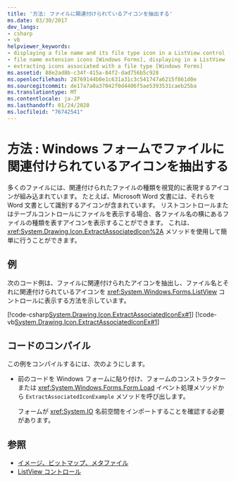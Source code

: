 ```yaml
---
title: '方法: ファイルに関連付けられているアイコンを抽出する'
ms.date: 03/30/2017
dev_langs:
- csharp
- vb
helpviewer_keywords:
- displaying a file name and its file type icon in a ListView control [Windows Forms]
- file name extension icons [Windows Forms], displaying in a ListView
- extracting icons associated with a file type [Windows Forms]
ms.assetid: 88e2ad8b-c34f-415a-84f2-dad756b5c928
ms.openlocfilehash: 28769144b0e1c631a31c3c541747a6215f861d0e
ms.sourcegitcommit: de17a7a0a37042f0d4406f5ae5393531caeb25ba
ms.translationtype: MT
ms.contentlocale: ja-JP
ms.lasthandoff: 01/24/2020
ms.locfileid: "76742541"
---
```

# <a name="how-to-extract-the-icon-associated-with-a-file-in-windows-forms"></a>方法 : Windows フォームでファイルに関連付けられているアイコンを抽出する
多くのファイルには、関連付けられたファイルの種類を視覚的に表現するアイコンが組み込まれています。 たとえば、Microsoft Word 文書には、それらを Word 文書として識別するアイコンが含まれています。 リストコントロールまたはテーブルコントロールにファイルを表示する場合、各ファイル名の横にあるファイルの種類を表すアイコンを表示することができます。 これは、<xref:System.Drawing.Icon.ExtractAssociatedIcon%2A> メソッドを使用して簡単に行うことができます。  
  
## <a name="example"></a>例  
 次のコード例は、ファイルに関連付けられたアイコンを抽出し、ファイル名とそれに関連付けられているアイコンを <xref:System.Windows.Forms.ListView> コントロールに表示する方法を示しています。  
  
 [!code-csharp[System.Drawing.Icon.ExtractAssociatedIconEx#1](~/samples/snippets/csharp/VS_Snippets_Winforms/System.Drawing.Icon.ExtractAssociatedIconEx/CS/Form1.cs#1)]
 [!code-vb[System.Drawing.Icon.ExtractAssociatedIconEx#1](~/samples/snippets/visualbasic/VS_Snippets_Winforms/System.Drawing.Icon.ExtractAssociatedIconEx/VB/Form1.vb#1)]  
  
## <a name="compiling-the-code"></a>コードのコンパイル  
 この例をコンパイルするには、次のようにします。  
  
- 前のコードを Windows フォームに貼り付け、フォームのコンストラクターまたは <xref:System.Windows.Forms.Form.Load> イベント処理メソッドから `ExtractAssociatedIconExample` メソッドを呼び出します。  
  
     フォームが <xref:System.IO> 名前空間をインポートすることを確認する必要があります。  
  
## <a name="see-also"></a>参照

- [イメージ、ビットマップ、メタファイル](images-bitmaps-and-metafiles.md)
- [ListView コントロール](../controls/listview-control-windows-forms.md)
